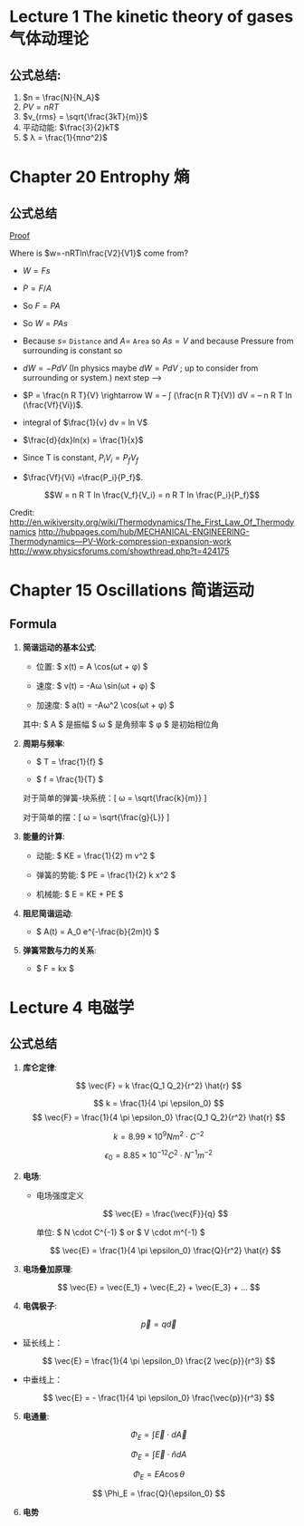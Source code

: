 # Lecture 1 The kinetic theory of gases 气体动理论

## **公式总结**:
   1. $n = \frac{N}{N_A}$
   2. $PV = nRT$
   3. $v_{rms} = \sqrt{\frac{3kT}{m}}$
   4. 平动动能: $\frac{3}{2}kT$
   5. $ λ = \frac{1}{πnσ^2}$

# Chapter 20 Entrophy 熵

## 公式总结

[Proof](https://chinchongcha.wordpress.com/2010/10/10/where-is-wnrt-ln-v2v1/)

Where is  $w=-nRTln\frac{V2}{V1}$ come from?

- $W=Fs$
- $P=F/A$
- So $F=PA$
- So $W=PAs$
- Because $s=$ `Distance` and $A=$ `Area` so $As= V$ and
because Pressure from surrounding is constant so
- $dW= -P dV$ (In physics maybe $dW = P dV$ ; up to consider from surrounding or system.)           next step –>

- $P = \frac{n R T}{V} \rightarrow W = – ∫ (\frac{n R T}{V}) dV = – n R T ln (\frac{Vf}{Vi})$.
- integral of $\frac{1}{v} dv = ln V$
- $\frac{d}{dx}ln(x) = \frac{1}{x}$

- Since T is constant, $P_i V_i = P_f V_f$
- $\frac{Vf}{Vi} =\frac{P_i}{P_f}$.

$$W = n R T ln \frac{V_f}{V_i} = n R T ln \frac{P_i}{P_f}$$

Credit:
http://en.wikiversity.org/wiki/Thermodynamics/The_First_Law_Of_Thermodynamics
http://hubpages.com/hub/MECHANICAL-ENGINEERING-Thermodynamics—PV-Work-compression-expansion-work
http://www.physicsforums.com/showthread.php?t=424175

# Chapter 15 Oscillations 简谐运动

## Formula

1. **简谐运动的基本公式**:
   
   - 位置: $ x(t) = A \cos(ωt + φ) $
   
   - 速度: $ v(t) = -Aω \sin(ωt + φ) $

   - 加速度: $ a(t) = -Aω^2 \cos(ωt + φ) $
   
   其中:
   $ A $ 是振幅
   $ ω $ 是角频率
   $ φ $ 是初始相位角

2. **周期与频率**:

   - $ T = \frac{1}{f} $
   
   - $ f = \frac{1}{T} $
   
   对于简单的弹簧-块系统：\[ ω = \sqrt{\frac{k}{m}} \]

   对于简单的摆：\[ ω = \sqrt{\frac{g}{L}} \]

3. **能量的计算**:

   - 动能: $ KE = \frac{1}{2} m v^2 $

   - 弹簧的势能: $ PE = \frac{1}{2} k x^2 $

   - 机械能: $ E = KE + PE $

4. **阻尼简谐运动**:
   
   - $ A(t) = A_0 e^{-\frac{b}{2m}t} $

5. **弹簧常数与力的关系**:

   - $ F = kx $

# Lecture 4 电磁学

## 公式总结

1. **库仑定律**:

   $$ \vec{F} = k \frac{Q_1 Q_2}{r^2} \hat{r} $$

   $$ k = \frac{1}{4 \pi \epsilon_0} $$
   $$ \vec{F} = \frac{1}{4 \pi \epsilon_0} \frac{Q_1 Q_2}{r^2} \hat{r} $$

   $$ k = 8.99 \times 10^9 N m^2 \cdot C^{-2} $$

   $$ \epsilon_0 = 8.85 \times 10^{-12} C^2 \cdot N^{-1} m^{-2} $$


2. **电场**:

   - 电场强度定义

      $$ \vec{E} = \frac{\vec{F}}{q} $$

      单位: $ N \cdot C^{-1} $ or $ V \cdot m^{-1} $

      $$ \vec{E} = \frac{1}{4 \pi \epsilon_0} \frac{Q}{r^2} \hat{r} $$

3. **电场叠加原理**:

   $$ \vec{E} = \vec{E_1} + \vec{E_2} + \vec{E_3} + ... $$

4. **电偶极子**:

   $$ \vec{p} = q \vec{d} $$

- 延长线上：
   
   $$ \vec{E} = \frac{1}{4 \pi \epsilon_0} \frac{2 \vec{p}}{r^3} $$

- 中垂线上：
   
   $$ \vec{E} = - \frac{1}{4 \pi \epsilon_0} \frac{\vec{p}}{r^3} $$

5. **电通量**:
   
      $$ \Phi_E = \int \vec{E} \cdot d\vec{A} $$
   
      $$ \Phi_E = \int \vec{E} \cdot \hat{n} dA $$
   
      $$ \Phi_E = EA \cos \theta $$
   
      $$ \Phi_E = \frac{Q}{\epsilon_0} $$

6. **电势**


